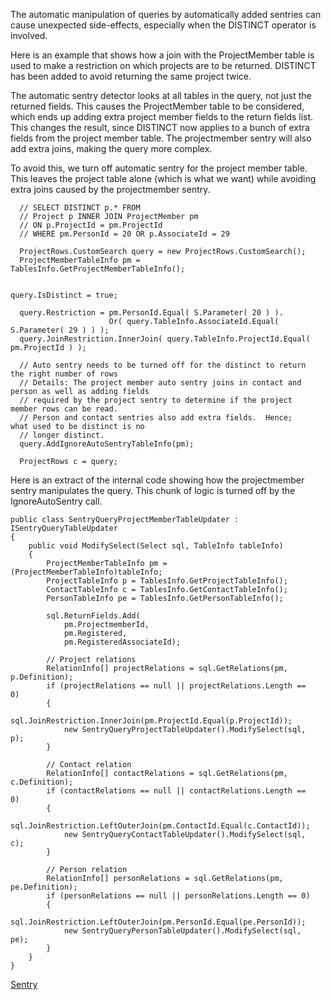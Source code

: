 <properties date="2016-05-11"
/>

The automatic manipulation of queries by automatically added sentries can cause unexpected side-effects, especially when the DISTINCT operator is involved.

Here is an example that shows how a join with the ProjectMember table is used to make a restriction on which projects are to be returned. DISTINCT has been added to avoid returning the same project twice.

The automatic sentry detector looks at all tables in the query, not just the returned fields. This causes the ProjectMember table to be considered, which ends up adding extra project member fields to the return fields list. This changes the result, since DISTINCT now applies to a bunch of extra fields from the project member table. The projectmember sentry will also add extra joins, making the query more complex.

To avoid this, we turn off automatic sentry for the project member table. This leaves the project table alone (which is what we want) while avoiding extra joins caused by the projectmember sentry.

```
  // SELECT DISTINCT p.* FROM 
  // Project p INNER JOIN ProjectMember pm 
  // ON p.ProjectId = pm.ProjectId
  // WHERE pm.PersonId = 20 OR p.AssociateId = 29

  ProjectRows.CustomSearch query = new ProjectRows.CustomSearch();
  ProjectMemberTableInfo pm =
TablesInfo.GetProjectMemberTableInfo();
    
  
query.IsDistinct = true;
 
  query.Restriction = pm.PersonId.Equal( S.Parameter( 20 ) ).
                      Or( query.TableInfo.AssociateId.Equal(
S.Parameter( 29 ) ) );
  query.JoinRestriction.InnerJoin( query.TableInfo.ProjectId.Equal(
pm.ProjectId ) );
    
  // Auto sentry needs to be turned off for the distinct to return
the right number of rows
  // Details: The project member auto sentry joins in contact and
person as well as adding fields 
  // required by the project sentry to determine if the project
member rows can be read.
  // Person and contact sentries also add extra fields.  Hence;
what used to be distinct is no 
  // longer distinct.
  query.AddIgnoreAutoSentryTableInfo(pm);
    
  ProjectRows c = query;
```

Here is an extract of the internal code showing how the projectmember sentry manipulates the query. This chunk of logic is turned off by the IgnoreAutoSentry call.

```
public class SentryQueryProjectMemberTableUpdater :
ISentryQueryTableUpdater
{
    public void ModifySelect(Select sql, TableInfo tableInfo)
    {
        ProjectMemberTableInfo pm =
(ProjectMemberTableInfo)tableInfo;
        ProjectTableInfo p = TablesInfo.GetProjectTableInfo();
        ContactTableInfo c = TablesInfo.GetContactTableInfo();
        PersonTableInfo pe = TablesInfo.GetPersonTableInfo();
 
        sql.ReturnFields.Add(
            pm.ProjectmemberId,
            pm.Registered,
            pm.RegisteredAssociateId);
 
        // Project relations
        RelationInfo[] projectRelations = sql.GetRelations(pm,
p.Definition);
        if (projectRelations == null || projectRelations.Length ==
0)
        {
           
sql.JoinRestriction.InnerJoin(pm.ProjectId.Equal(p.ProjectId));
            new SentryQueryProjectTableUpdater().ModifySelect(sql,
p);
        }
 
        // Contact relation
        RelationInfo[] contactRelations = sql.GetRelations(pm,
c.Definition);
        if (contactRelations == null || contactRelations.Length ==
0)
        {
           
sql.JoinRestriction.LeftOuterJoin(pm.ContactId.Equal(c.ContactId));
            new SentryQueryContactTableUpdater().ModifySelect(sql,
c);
        }
 
        // Person relation
        RelationInfo[] personRelations = sql.GetRelations(pm,
pe.Definition);
        if (personRelations == null || personRelations.Length == 0)
        {
           
sql.JoinRestriction.LeftOuterJoin(pm.PersonId.Equal(pe.PersonId));
            new SentryQueryPersonTableUpdater().ModifySelect(sql,
pe);
        }
    }
}
```

[Sentry](Sentry.md)

